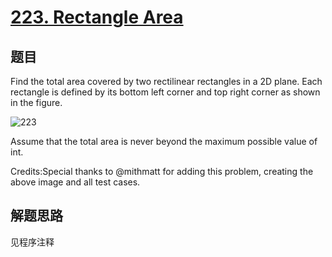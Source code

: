 # [223. Rectangle Area](https://leetcode-cn.com/problems/rectangle-area/)

## 题目
Find the total area covered by two rectilinear rectangles in a 2D plane.
Each rectangle is defined by its bottom left corner and top right corner as shown in the figure.

![223](223.png)

Assume that the total area is never beyond the maximum possible value of int.

Credits:Special thanks to @mithmatt for adding this problem, creating the above image and all test cases.

## 解题思路

见程序注释
